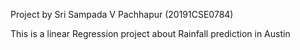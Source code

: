 Project by Sri Sampada V Pachhapur (20191CSE0784)

This is a linear Regression project about Rainfall prediction in Austin 
